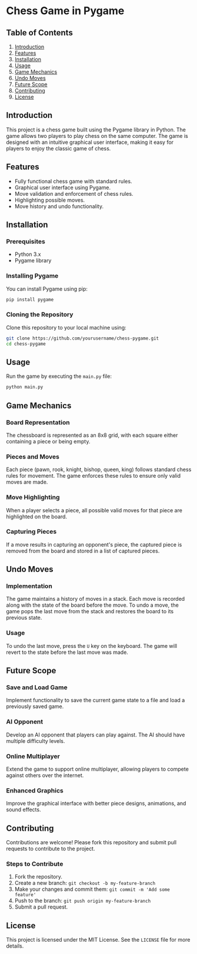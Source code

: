 # Chess Game in Pygame

## Table of Contents
1. [Introduction](#introduction)
2. [Features](#features)
3. [Installation](#installation)
4. [Usage](#usage)
5. [Game Mechanics](#game-mechanics)
6. [Undo Moves](#undo-moves)
7. [Future Scope](#future-scope)
8. [Contributing](#contributing)
9. [License](#license)

## Introduction
This project is a chess game built using the Pygame library in Python. The game allows two players to play chess on the same computer. The game is designed with an intuitive graphical user interface, making it easy for players to enjoy the classic game of chess.

## Features
- Fully functional chess game with standard rules.
- Graphical user interface using Pygame.
- Move validation and enforcement of chess rules.
- Highlighting possible moves.
- Move history and undo functionality.

## Installation
### Prerequisites
- Python 3.x
- Pygame library

### Installing Pygame
You can install Pygame using pip:
```sh
pip install pygame
```

### Cloning the Repository
Clone this repository to your local machine using:
```sh
git clone https://github.com/yourusername/chess-pygame.git
cd chess-pygame
```

## Usage
Run the game by executing the `main.py` file:
```sh
python main.py
```

## Game Mechanics
### Board Representation
The chessboard is represented as an 8x8 grid, with each square either containing a piece or being empty.

### Pieces and Moves
Each piece (pawn, rook, knight, bishop, queen, king) follows standard chess rules for movement. The game enforces these rules to ensure only valid moves are made.

### Move Highlighting
When a player selects a piece, all possible valid moves for that piece are highlighted on the board.

### Capturing Pieces
If a move results in capturing an opponent's piece, the captured piece is removed from the board and stored in a list of captured pieces.

## Undo Moves
### Implementation
The game maintains a history of moves in a stack. Each move is recorded along with the state of the board before the move. To undo a move, the game pops the last move from the stack and restores the board to its previous state.

### Usage
To undo the last move, press the `U` key on the keyboard. The game will revert to the state before the last move was made.

## Future Scope
### Save and Load Game
Implement functionality to save the current game state to a file and load a previously saved game.

### AI Opponent
Develop an AI opponent that players can play against. The AI should have multiple difficulty levels.

### Online Multiplayer
Extend the game to support online multiplayer, allowing players to compete against others over the internet.

### Enhanced Graphics
Improve the graphical interface with better piece designs, animations, and sound effects.

## Contributing
Contributions are welcome! Please fork this repository and submit pull requests to contribute to the project.

### Steps to Contribute
1. Fork the repository.
2. Create a new branch: `git checkout -b my-feature-branch`
3. Make your changes and commit them: `git commit -m 'Add some feature'`
4. Push to the branch: `git push origin my-feature-branch`
5. Submit a pull request.

## License
This project is licensed under the MIT License. See the `LICENSE` file for more details.
